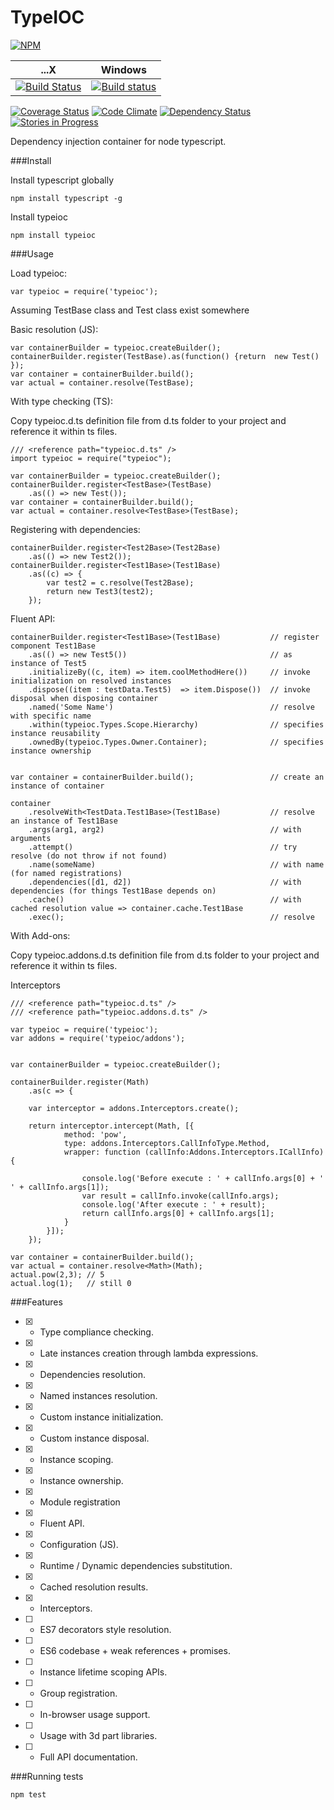 TypeIOC
=======

 [![NPM](https://nodei.co/npm/typeioc.png?downloads=true)](https://nodei.co/npm/typeioc/)

...X           | Windows   
-------------- | ------------
[![Build Status](https://travis-ci.org/maxgherman/TypeIOC.svg?branch=master)](https://travis-ci.org/maxgherman/TypeIOC)|[![Build status](https://ci.appveyor.com/api/projects/status/0813svinij5s2cg7)](https://ci.appveyor.com/project/maxgherman/typeioc)

 [![Coverage Status](https://img.shields.io/coveralls/maxgherman/TypeIOC.svg)](https://coveralls.io/r/maxgherman/TypeIOC?branch=master)
 [![Code Climate](https://codeclimate.com/github/maxgherman/TypeIOC.png)](https://codeclimate.com/github/maxgherman/TypeIOC)
 [![Dependency Status](https://gemnasium.com/maxgherman/TypeIOC.svg)](https://gemnasium.com/maxgherman/TypeIOC)
 [![Stories in Progress](https://badge.waffle.io/maxgherman/TypeIOC.svg?label=In%20Progress&title=In%20Progress)](http://waffle.io/maxgherman/TypeIOC)


Dependency injection container for node typescript.

###Install

Install typescript globally

```
npm install typescript -g
```

Install typeioc

```
npm install typeioc
```

###Usage

Load typeioc:

```
var typeioc = require('typeioc');
```

Assuming TestBase class and Test class exist somewhere 

Basic resolution (JS):
```
var containerBuilder = typeioc.createBuilder();
containerBuilder.register(TestBase).as(function() {return  new Test() });
var container = containerBuilder.build();
var actual = container.resolve(TestBase);
```

With type checking (TS):

Copy typeioc.d.ts definition file from d.ts folder to your project and reference it within ts files.

```
/// <reference path="typeioc.d.ts" />
import typeioc = require("typeioc");

var containerBuilder = typeioc.createBuilder();
containerBuilder.register<TestBase>(TestBase)
    .as(() => new Test());
var container = containerBuilder.build();
var actual = container.resolve<TestBase>(TestBase);
```

Registering with dependencies:
```
containerBuilder.register<Test2Base>(Test2Base)
    .as(() => new Test2());
containerBuilder.register<Test1Base>(Test1Base)
    .as((c) => {
        var test2 = c.resolve(Test2Base);
        return new Test3(test2);
    });
```

Fluent API:
```
containerBuilder.register<Test1Base>(Test1Base)           // register component Test1Base
    .as(() => new Test5())                                // as instance of Test5
    .initializeBy((c, item) => item.coolMethodHere())     // invoke initialization on resolved instances
    .dispose((item : testData.Test5)  => item.Dispose())  // invoke disposal when disposing container
    .named('Some Name')                                   // resolve with specific name
    .within(typeioc.Types.Scope.Hierarchy)                // specifies instance reusability
    .ownedBy(typeioc.Types.Owner.Container);              // specifies instance ownership


var container = containerBuilder.build();                 // create an instance of container

container
    .resolveWith<TestData.Test1Base>(Test1Base)           // resolve an instance of Test1Base
    .args(arg1, arg2)                                     // with arguments
    .attempt()                                            // try resolve (do not throw if not found)
    .name(someName)                                       // with name (for named registrations)
    .dependencies([d1, d2])                               // with dependencies (for things Test1Base depends on)
    .cache()                                              // with cached resolution value => container.cache.Test1Base
    .exec();                                              // resolve

```

With Add-ons:

Copy typeioc.addons.d.ts definition file from d.ts folder to your project and reference it within ts files.

Interceptors

```
/// <reference path="typeioc.d.ts" />
/// <reference path="typeioc.addons.d.ts" />

var typeioc = require('typeioc');
var addons = require('typeioc/addons');


var containerBuilder = typeioc.createBuilder();

containerBuilder.register(Math)
    .as(c => {

    var interceptor = addons.Interceptors.create();

  	return interceptor.intercept(Math, [{
            method: 'pow',
            type: addons.Interceptors.CallInfoType.Method,
            wrapper: function (callInfo:Addons.Interceptors.ICallInfo) {

                console.log('Before execute : ' + callInfo.args[0] + ' ' + callInfo.args[1]);
                var result = callInfo.invoke(callInfo.args);
                console.log('After execute : ' + result);
                return callInfo.args[0] + callInfo.args[1];
            }
        }]);
    });

var container = containerBuilder.build();
var actual = container.resolve<Math>(Math);
actual.pow(2,3); // 5
actual.log(1);   // still 0

```


###Features

- [x] - Type compliance checking.
- [x] - Late instances creation through lambda expressions.
- [x] - Dependencies resolution.
- [x] - Named instances resolution.
- [x] - Custom instance initialization.
- [x] - Custom instance disposal.
- [x] - Instance scoping.
- [x] - Instance ownership.
- [x] - Module registration
- [x] - Fluent API.
- [x] - Configuration (JS).
- [x] - Runtime / Dynamic dependencies substitution.
- [x] - Cached resolution results.
- [x] - Interceptors.
- [ ] - ES7 decorators style resolution.
- [ ] - ES6 codebase + weak references + promises.
- [ ] - Instance lifetime scoping APIs.
- [ ] - Group registration.
- [ ] - In-browser usage support.
- [ ] - Usage with 3d part libraries.
- [ ] - Full API documentation.

###Running tests

```
npm test
```
